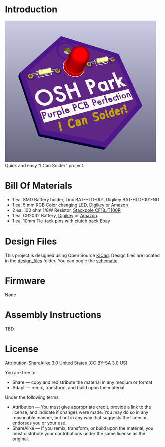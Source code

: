 Introduction
============

![Project](images/project.png) 
Quick and easy "I Can Solder" project.

Bill Of Materials
=================
  
- 1 ea. SMD Battery holder, Linx BAT-HLD-001, Digikey BAT-HLD-001-ND
- 1 ea. 5 mm RGB Color changing LED, [Digikey](https://www.digikey.com/short/jzvzvb) or [Amazon](http://a.co/841utUf) 
- 2 ea. 100 ohm 1/8W Resistor, [Stackpole CF18JT100R](https://www.digikey.com/short/qq8mtn)
- 1 ea. CR2032 Battery, [Digikey](https://www.digikey.com/short/jzvzdq) or [Amazon](http://a.co/3KOiZ4U).
- 1 ea. 10mm Tie-tack pins with clutch back [Ebay](http://r.ebay.com/CVhwgo) 

Design Files
============
This project is designed using Open Source [KiCad](http://kicad-pcb.org/). Design files are located in the [design_files](design_files/) folder.  You can oogle the [schematic](docs/project.pdf).

Firmware
========
None

Assembly Instructions
=====================
TBD

License
=======
[Attribution-ShareAlike 3.0 United States (CC BY-SA 3.0 US)](https://creativecommons.org/licenses/by-sa/3.0/us/)

You are free to:

- Share — copy and redistribute the material in any medium or format
- Adapt — remix, transform, and build upon the material

Under the following terms:

- Attribution — You must give appropriate credit, provide a link to the license, and indicate if changes were made. You may do so in any reasonable manner, but not in any way that suggests the licensor endorses you or your use.
- ShareAlike — If you remix, transform, or build upon the material, you must distribute your contributions under the same license as the original.
